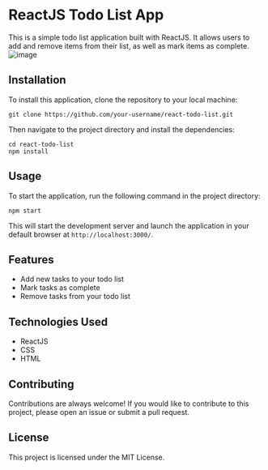 # ReactJS Todo List App

This is a simple todo list application built with ReactJS. It allows users to add and remove items from their list, as well as mark items as complete.
![image](https://user-images.githubusercontent.com/40288071/224661308-290ab50a-d1f5-48f4-bef5-ad3157a9ef5b.png)

## Installation

To install this application, clone the repository to your local machine:

``` git clone https://github.com/your-username/react-todo-list.git ```

Then navigate to the project directory and install the dependencies:

```
cd react-todo-list
npm install
```

## Usage

To start the application, run the following command in the project directory:

``` npm start ```

This will start the development server and launch the application in your default browser at ```http://localhost:3000/```.

## Features
- Add new tasks to your todo list
- Mark tasks as complete
- Remove tasks from your todo list


## Technologies Used
- ReactJS
- CSS
- HTML


## Contributing
Contributions are always welcome! If you would like to contribute to this project, please open an issue or submit a pull request.

## License
This project is licensed under the MIT License.


 
